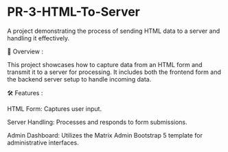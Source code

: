 # PR-3-HTML-To-Server
A project demonstrating the process of sending HTML data to a server and handling it effectively.  

📖 Overview : 

This project showcases how to capture data from an HTML form and transmit it to a server for processing. It includes both the frontend form and the backend server setup to handle incoming data.  


🛠️ Features : 

HTML Form: Captures user input.  


Server Handling: Processes and responds to form submissions. 


Admin Dashboard: Utilizes the Matrix Admin Bootstrap 5 template for administrative interfaces.
 
